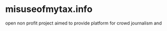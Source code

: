 misuseofmytax.info
==================

open non profit project aimed to provide platform for crowd journalism and 
